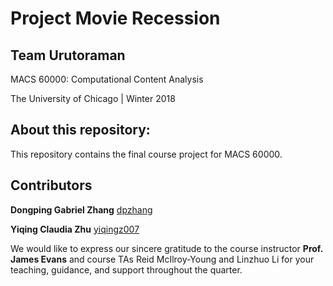 # Project Movie Recession

## Team Urutoraman

MACS 60000: Computational Content Analysis

The University of Chicago | Winter 2018

## About this repository:
This repository contains the final course project for MACS 60000. 


## Contributors

**Dongping Gabriel Zhang** [dpzhang](https://github.com/dpzhang)

**Yiqing Claudia Zhu** [yiqingz007](https://github.com/yiqingz007)

We would like to express our sincere gratitude to the course instructor 
**Prof. James Evans** and course TAs Reid McIlroy-Young and Linzhuo Li 
for your teaching, guidance, and support throughout the quarter.
